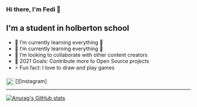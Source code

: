 ### Hi there, I'm Fedi  👋 


## I'm a student in holberton school 

- 🌱 I’m currently learning everything 🤣
- 🌱 I’m currently learning everything 🤣
- 👯 I’m looking to collaborate with other content creators
- 🥅 2021 Goals: Contribute more to Open Source projects
- ⚡ Fun fact: I love to draw and play games

[<img align="left" alt="fedyyyaas | Instagram" width="22px" src="https://cdn.jsdelivr.net/npm/simple-icons@v3/icons/instagram.svg" />][instagram]


---
[![Anurag's GitHub stats](https://github-readme-stats.vercel.app/api?username=fedy69)](https://github.com/fedy69/github-readme-stats)


